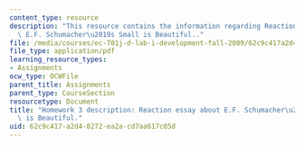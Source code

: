 ```yaml
---
content_type: resource
description: "This resource contains the information regarding Reaction essay about\
  \ E.F. Schumacher\u2019s Small is Beautiful.."
file: /media/courses/ec-701j-d-lab-i-development-fall-2009/62c9c417a2d48272ea2acd7aa617c05d_MITEC_701JF09_hw3.pdf
file_type: application/pdf
learning_resource_types:
- Assignments
ocw_type: OCWFile
parent_title: Assignments
parent_type: CourseSection
resourcetype: Document
title: "Homework 3 description: Reaction essay about E.F. Schumacher\u2019s Small\
  \ is Beautiful."
uid: 62c9c417-a2d4-8272-ea2a-cd7aa617c05d
---
```

